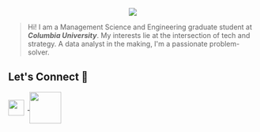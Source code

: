 

<p align="center"><img src = "https://github.com/krithikahj/krithikahj/blob/333e946fd06ed4a8ed69c57dd8c92bb51d76c596/KRITHIKA%20H%20JAYAKUMAR.gif" align = 'center'></p>

> Hi! I am a Management Science and Engineering graduate student at **_Columbia University_**. My interests lie at the intersection of tech and strategy. A data analyst in the making, I'm a passionate problem-solver.


## Let's Connect 💬
<a href = 'https://www.linkedin.com/in/krithika-hj'> <img width = '32px' align= 'center' src="https://cdn.icon-icons.com/icons2/2428/PNG/512/linkedin_black_logo_icon_147114.png"/></a>&ensp;<a href = 'https://krithikahj.medium.com/'> <img width = '64px' align= 'center' src="https://miro.medium.com/max/8978/1*s986xIGqhfsN8U--09_AdA.png"/></a> 
